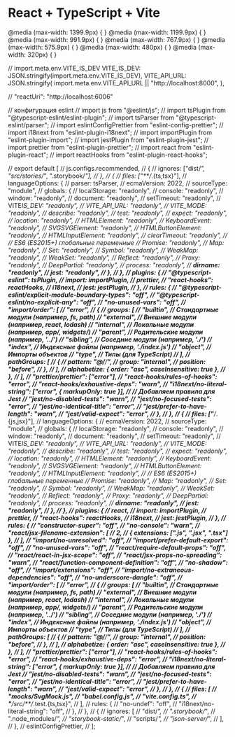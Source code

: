 # React + TypeScript + Vite

@media (max-width: 1399.9px) {
}
@media (max-width: 1199.9px) {
}
@media (max-width: 991.9px) {
}
@media (max-width: 767.9px) {
}
@media (max-width: 575.9px) {
}
@media (max-width: 480px) {
}
@media (max-width: 320px) {
}

// import.meta.env.VITE_IS_DEV
VITE_IS_DEV: JSON.stringify(import.meta.env.VITE_IS_DEV),
VITE_API_URL: JSON.stringify(
import.meta.env.VITE_API_URL || "http://localhost:8000",
),

// "reactUri": "http://localhost:6006"

// конфигурация eslint
// import js from "@eslint/js";
// import tsPlugin from "@typescript-eslint/eslint-plugin";
// import tsParser from "@typescript-eslint/parser";
// import eslintConfigPrettier from "eslint-config-prettier";
// import i18next from "eslint-plugin-i18next";
// import importPlugin from "eslint-plugin-import";
// import jestPlugin from "eslint-plugin-jest";
// import prettier from "eslint-plugin-prettier";
// import react from "eslint-plugin-react";
// import reactHooks from "eslint-plugin-react-hooks";

// export default [
// js.configs.recommended,
// {
// ignores: ["dist/*", "src/stories/*", ".storybook/*"],
// },
// {
// files: ["**/*.{ts,tsx}"],
// languageOptions: {
// parser: tsParser,
// ecmaVersion: 2022,
// sourceType: "module",
// globals: {
// localStorage: "readonly",
// console: "readonly",
// window: "readonly",
// document: "readonly",
// setTimeout: "readonly",
// VITE*IS_DEV: "readonly",
// VITE_API_URL: "readonly",
// VITE_MODE: "readonly",
// describe: "readonly",
// test: "readonly",
// expect: "readonly",
// location: "readonly",
// HTMLElement: "readonly",
// KeyboardEvent: "readonly",
// SVGSVGElement: "readonly",
// HTMLButtonElement: "readonly",
// HTMLInputElement: "readonly",
// clearTimeout: "readonly",
// // ES6 (ES2015+) глобальные переменные
// Promise: "readonly",
// Map: "readonly",
// Set: "readonly",
// Symbol: "readonly",
// WeakMap: "readonly",
// WeakSet: "readonly",
// Reflect: "readonly",
// Proxy: "readonly",
// DeepPartial: "readonly",
// process: "readonly",
// **dirname: "readonly",
// jest: "readonly",
// },
// },
// plugins: {
// "@typescript-eslint": tsPlugin,
// import: importPlugin,
// prettier,
// "react-hooks": reactHooks,
// i18next,
// jest: jestPlugin,
// },
// rules: {
// "@typescript-eslint/explicit-module-boundary-types": "off",
// "@typescript-eslint/no-explicit-any": "off",
// "no-unused-vars": "off",
// "import/order": [
// "error",
// {
// groups: [
// "builtin", // Стандартные модули (например, fs, path)
// "external", // Внешние модули (например, react, lodash)
// "internal", // Локальные модули (например, app/, widgets/)
// "parent", // Родительские модули (например, '../')
// "sibling", // Соседние модули (например, './')
// "index", // Индексные файлы (например, './index.js')
// "object", // Импорты объектов
// "type", // Типы (для TypeScript)
// ],
// pathGroups: [
// {
// pattern: "@/**/**",
// group: "internal",
// position: "before",
// },
// ],
// alphabetize: { order: "asc", caseInsensitive: true },
// },
// ],
// "prettier/prettier": ["error"],
// "react-hooks/rules-of-hooks": "error",
// "react-hooks/exhaustive-deps": "warn",
// "i18next/no-literal-string": ["error", { markupOnly: true }],
// // Добавляем правила для Jest
// "jest/no-disabled-tests": "warn",
// "jest/no-focused-tests": "error",
// "jest/no-identical-title": "error",
// "jest/prefer-to-have-length": "warn",
// "jest/valid-expect": "error",
// },
// },
// {
// files: ["**/*.{js,jsx}"],
// languageOptions: {
// ecmaVersion: 2022,
// sourceType: "module",
// globals: {
// localStorage: "readonly",
// console: "readonly",
// window: "readonly",
// document: "readonly",
// setTimeout: "readonly",
// VITE*IS_DEV: "readonly",
// VITE_API_URL: "readonly",
// VITE_MODE: "readonly",
// describe: "readonly",
// test: "readonly",
// expect: "readonly",
// location: "readonly",
// HTMLElement: "readonly",
// KeyboardEvent: "readonly",
// SVGSVGElement: "readonly",
// HTMLButtonElement: "readonly",
// HTMLInputElement: "readonly",
// // ES6 (ES2015+) глобальные переменные
// Promise: "readonly",
// Map: "readonly",
// Set: "readonly",
// Symbol: "readonly",
// WeakMap: "readonly",
// WeakSet: "readonly",
// Reflect: "readonly",
// Proxy: "readonly",
// DeepPartial: "readonly",
// process: "readonly",
// **dirname: "readonly",
// jest: "readonly",
// },
// },
// plugins: {
// react,
// import: importPlugin,
// prettier,
// "react-hooks": reactHooks,
// i18next,
// jest: jestPlugin,
// },
// rules: {
// "constructor-super": "off",
// "no-console": "warn",
// "react/jsx-filename-extension": [
// 2,
// { extensions: [".js", ".jsx", ".tsx"] },
// ],
// "import/no-unresolved": "off",
// "import/prefer-default-export": "off",
// "no-unused-vars": "off",
// "react/require-default-props": "off",
// "react/react-in-jsx-scope": "off",
// "react/jsx-props-no-spreading": "warn",
// "react/function-component-definition": "off",
// "no-shadow": "off",
// "import/extensions": "off",
// "import/no-extraneous-dependencies": "off",
// "no-underscore-dangle": "off",
// "import/order": [
// "error",
// {
// groups: [
// "builtin", // Стандартные модули (например, fs, path)
// "external", // Внешние модули (например, react, lodash)
// "internal", // Локальные модули (например, app/, widgets/)
// "parent", // Родительские модули (например, '../')
// "sibling", // Соседние модули (например, './')
// "index", // Индексные файлы (например, './index.js')
// "object", // Импорты объектов
// "type", // Типы (для TypeScript)
// ],
// pathGroups: [
// {
// pattern: "@/**/**",
// group: "internal",
// position: "before",
// },
// ],
// alphabetize: { order: "asc", caseInsensitive: true },
// },
// ],
// "prettier/prettier": ["error"],
// "react-hooks/rules-of-hooks": "error",
// "react-hooks/exhaustive-deps": "error",
// "i18next/no-literal-string": ["error", { markupOnly: true }],
// // Добавляем правила для Jest
// "jest/no-disabled-tests": "warn",
// "jest/no-focused-tests": "error",
// "jest/no-identical-title": "error",
// "jest/prefer-to-have-length": "warn",
// "jest/valid-expect": "error",
// },
// },
// {
// files: [
// "**mocks**/SvgMock.js",
// "babel.config.js",
// "vite.config.ts",
// "**/src/\*\*/*.test.{ts,tsx}",
// ],
// rules: {
// "no-undef": "off",
// "i18next/no-literal-string": "off",
// },
// },
// {
// ignores: [
// "dist/*",
// ".storybook/*",
// ".node_modules/*",
// "storybook-static/*",
// "scripts/*",
// "json-server/*",
// ],
// },
// eslintConfigPrettier,
// ];
